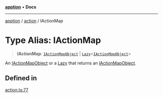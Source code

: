 [**apption**](../../README.md) • **Docs**

***

[apption](../../modules.md) / [action](../README.md) / IActionMap

# Type Alias: IActionMap

> **IActionMap**: [`IActionMapObject`](IActionMapObject.md) \| [`Lazy`](../classes/Lazy.md)\<[`IActionMapObject`](IActionMapObject.md)\>

An [IActionMapObject](IActionMapObject.md) or a [Lazy](../classes/Lazy.md) that returns an [IActionMapObject](IActionMapObject.md).

## Defined in

[action.ts:77](https://github.com/mksunny1/apption/blob/8a5b4dcedc594ef8c2d14b969bb9eb94e7e47749/src/action.ts#L77)
